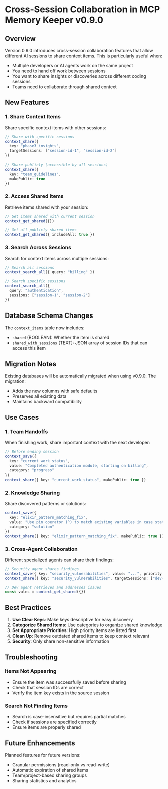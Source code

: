 # Cross-Session Collaboration in MCP Memory Keeper v0.9.0

## Overview

Version 0.9.0 introduces cross-session collaboration features that allow different AI sessions to share context items. This is particularly useful when:

- Multiple developers or AI agents work on the same project
- You need to hand off work between sessions
- You want to share insights or discoveries across different coding sessions
- Teams need to collaborate through shared context

## New Features

### 1. Share Context Items

Share specific context items with other sessions:

```typescript
// Share with specific sessions
context_share({ 
  key: "phase3_insights", 
  targetSessions: ["session-id-1", "session-id-2"] 
})

// Share publicly (accessible by all sessions)
context_share({ 
  key: "team_guidelines", 
  makePublic: true 
})
```

### 2. Access Shared Items

Retrieve items shared with your session:

```typescript
// Get items shared with current session
context_get_shared({})

// Get all publicly shared items
context_get_shared({ includeAll: true })
```

### 3. Search Across Sessions

Search for context items across multiple sessions:

```typescript
// Search all sessions
context_search_all({ query: "billing" })

// Search specific sessions
context_search_all({ 
  query: "authentication", 
  sessions: ["session-1", "session-2"] 
})
```

## Database Schema Changes

The `context_items` table now includes:
- `shared` (BOOLEAN): Whether the item is shared
- `shared_with_sessions` (TEXT): JSON array of session IDs that can access this item

## Migration Notes

Existing databases will be automatically migrated when using v0.9.0. The migration:
- Adds the new columns with safe defaults
- Preserves all existing data
- Maintains backward compatibility

## Use Cases

### 1. Team Handoffs
When finishing work, share important context with the next developer:

```typescript
// Before ending session
context_save({ 
  key: "current_work_status", 
  value: "Completed authentication module, starting on billing", 
  category: "progress" 
})
context_share({ key: "current_work_status", makePublic: true })
```

### 2. Knowledge Sharing
Share discovered patterns or solutions:

```typescript
context_save({ 
  key: "elixir_pattern_matching_fix", 
  value: "Use pin operator (^) to match existing variables in case statements", 
  category: "solution" 
})
context_share({ key: "elixir_pattern_matching_fix", makePublic: true })
```

### 3. Cross-Agent Collaboration
Different specialized agents can share their findings:

```typescript
// Security agent shares findings
context_save({ key: "security_vulnerabilities", value: "...", priority: "high" })
context_share({ key: "security_vulnerabilities", targetSessions: ["dev-agent-session"] })

// Dev agent retrieves and addresses issues
const vulns = context_get_shared({})
```

## Best Practices

1. **Use Clear Keys**: Make keys descriptive for easy discovery
2. **Categorize Shared Items**: Use categories to organize shared knowledge
3. **Set Appropriate Priorities**: High priority items are listed first
4. **Clean Up**: Remove outdated shared items to keep context relevant
5. **Security**: Only share non-sensitive information

## Troubleshooting

### Items Not Appearing
- Ensure the item was successfully saved before sharing
- Check that session IDs are correct
- Verify the item key exists in the source session

### Search Not Finding Items
- Search is case-insensitive but requires partial matches
- Check if sessions are specified correctly
- Ensure items are properly shared

## Future Enhancements

Planned features for future versions:
- Granular permissions (read-only vs read-write)
- Automatic expiration of shared items
- Team/project-based sharing groups
- Sharing statistics and analytics